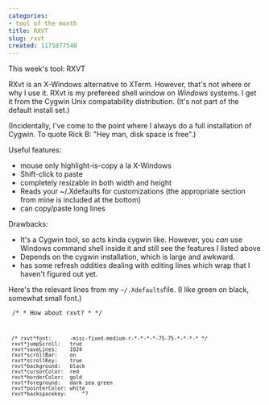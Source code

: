 ```yaml
---
categories:
- tool of the month
title: RXVT
slug: rxvt 
created: 1175877540
---
```

This week's tool:  RXVT

RXvt is an X-Windows alternative to XTerm.  However, that's not where
or why I use it.  RXvt is my prefereed shell window on *Windows*
systems.  I get it from the Cygwin Unix compatability distribution.
(It's not part of the default install set.)

(Incidentally, I've come to the point where I always do a full
installation of Cygwin.  To quote Rick B:  "Hey man, disk space is
free".)

Useful features:

* mouse only highlight-is-copy a la X-Windows
* Shift-click to paste
* completely resizable in both width and height
* Reads your ~/.Xdefaults for customizations (the appropriate section
  from mine is included at the bottom) 
* can copy/paste long lines

Drawbacks:

* It's a Cygwin tool, so acts kinda cygwin like.  However, you *can*
  use Windows command shell inside it and still see the features I
  listed above
* Depends on the cygwin installation, which is large and awkward.
* has some refresh oddities dealing with editing lines which wrap that
  I haven't figured out yet.


Here's the relevant lines from my <code>~/.Xdefaults</code>file.  (I like
green on black, somewhat small font.)

<code><pre>
     /* 
      * How about rxvt?
      *
      */
     
     /* rxvt*font:		-misc-fixed-medium-r-*-*-*-*-75-75-*-*-*-* */
     rxvt*jumpScroll:	true
     rxvt*saveLines:	1024
     rxvt*scrollBar:	on
     rxvt*scrollKey:	true
     rxvt*background:	black
     rxvt*cursorColor:	red
     rxvt*borderColor:	gold
     rxvt*foreground:	dark sea green
     rxvt*pointerColor:	white
     rxvt*backspacekey:     ^?
</pre></code>
